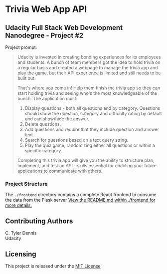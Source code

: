 # Trivia Web App API
## Udacity Full Stack Web Development Nanodegree - Project #2

Project prompt:

> Udacity is invested in creating bonding experiences for its employees and students. A bunch of team members got the idea to hold trivia on a regular basis and created a  webpage to manage the trivia app and play the game, but their API experience is limited and still needs to be built out. 
> 
> That's where you come in! Help them finish the trivia app so they can start holding trivia and seeing who's the most knowledgeable of the bunch. The application must:
> 
> 1) Display questions - both all questions and by category. Questions should show the question, category and difficulty rating by default and can show/hide the answer. 
> 2) Delete questions.
> 3) Add questions and require that they include question and answer text.
> 4) Search for questions based on a text query string.
> 5) Play the quiz game, randomizing either all questions or within a specific category. 
> 
> Completing this trivia app will give you the ability to structure plan, implement, and test an API - skills essential for enabling your future applications to communicate with others. 
### Project Structure

The `./frontend` directory contains a complete React frontend to consume the data from the Flask server [View the README.md within ./frontend for more details.](./frontend/README.md)


## Contributing Authors
C. Tyler Dennis  
Udacity
## Licensing
This project is released under the [MIT License](https://opensource.org/licenses/MIT)
